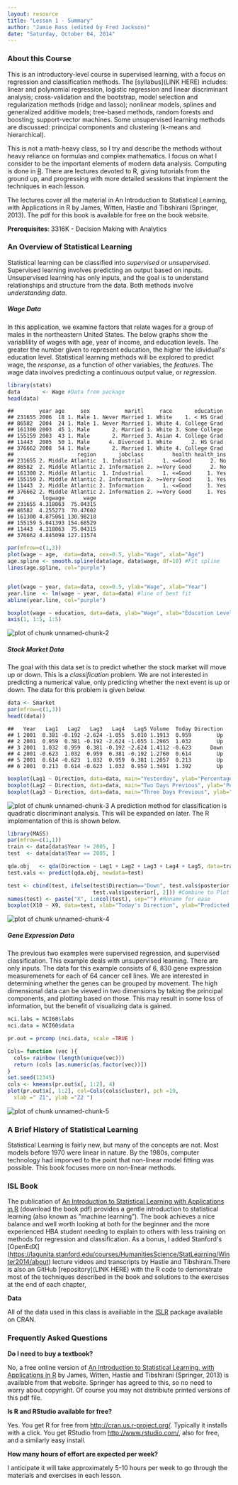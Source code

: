 ```yaml
---
layout: resource
title: "Lesson 1 - Summary"
author: "Jamie Ross (edited by Fred Jackson)"
date: "Saturday, October 04, 2014"
---
```


### About this Course

This is an introductory-level course in supervised learning, with a focus on regression and classification methods. The [syllabus](LINK HERE) includes: linear and polynomial regression, logistic regression and linear discriminant analysis; cross-validation and the bootstrap, model selection and regularization methods (ridge and lasso); nonlinear models, splines and generalized additive models; tree-based methods, random forests and boosting; support-vector machines. Some unsupervised learning methods are discussed: principal components and clustering (k-means and hierarchical).

This is not a math-heavy class, so I try and describe the methods without heavy reliance on formulas and complex mathematics. I focus on what I consider to be the important elements of modern data analysis. Computing is done in [R](http://www.burns-stat.com/documents/tutorials/impatient-r/). There are lectures devoted to R, giving tutorials from the ground up, and progressing with more detailed sessions that implement the techniques in each lesson.

The lectures cover all the material in An Introduction to Statistical Learning, with Applications in R by James, Witten, Hastie and Tibshirani (Springer, 2013). The pdf for this book is available for free on the book website.

**Prerequisites**: 3316K - Decision Making with Analytics

### An Overview of Statistical Learning

Statistical learning can be classified into *supervised* or *unsupervised*. Supervised learning involves predicting an output based on inputs. Unsupervised learning has only inputs, and the goal is to understand relationships and structure from the data. Both methods involve *understanding data*.

##### Wage Data

In this application, we examine factors that relate wages for a group of males in the northeastern United States. The below graphs show the variablility of wages with age, year of income, and education levels. The greater the number given to represent education, the higher the idividual's education level. Statistical learning methods will be explored to predict wage, the *response*, as a function of other variables, the *features*. The wage data involves predicting a continuous output value, or *regression*. 


```r
library(stats)
data       <- Wage #Data from package 
head(data)
```

```
##        year age     sex           maritl     race       education
## 231655 2006  18 1. Male 1. Never Married 1. White    1. < HS Grad
## 86582  2004  24 1. Male 1. Never Married 1. White 4. College Grad
## 161300 2003  45 1. Male       2. Married 1. White 3. Some College
## 155159 2003  43 1. Male       2. Married 3. Asian 4. College Grad
## 11443  2005  50 1. Male      4. Divorced 1. White      2. HS Grad
## 376662 2008  54 1. Male       2. Married 1. White 4. College Grad
##                    region       jobclass         health health_ins
## 231655 2. Middle Atlantic  1. Industrial      1. <=Good      2. No
## 86582  2. Middle Atlantic 2. Information 2. >=Very Good      2. No
## 161300 2. Middle Atlantic  1. Industrial      1. <=Good     1. Yes
## 155159 2. Middle Atlantic 2. Information 2. >=Very Good     1. Yes
## 11443  2. Middle Atlantic 2. Information      1. <=Good     1. Yes
## 376662 2. Middle Atlantic 2. Information 2. >=Very Good     1. Yes
##         logwage      wage
## 231655 4.318063  75.04315
## 86582  4.255273  70.47602
## 161300 4.875061 130.98218
## 155159 5.041393 154.68529
## 11443  4.318063  75.04315
## 376662 4.845098 127.11574
```

```r
par(mfrow=c(1,3))
plot(wage ~ age,  data=data, cex=0.5, ylab="Wage", xlab="Age")
age.spline <- smooth.spline(data$age, data$wage, df=10) #Fit spline
lines(age.spline, col="purple")


plot(wage ~ year, data=data, cex=0.5, ylab="Wage", xlab="Year")
year.line  <- lm(wage ~ year, data=data) #line of best fit
abline(year.line, col="purple")

boxplot(wage ~ education, data=data, ylab="Wage", xlab="Education Level", xaxt="n")
axis(1, 1:5, 1:5)
```

![plot of chunk unnamed-chunk-2](figure/unnamed-chunk-2-1.png)

##### Stock Market Data
The goal with this data set is to predict whether the stock market will move up or down. This is a *classification* problem. We are not interested in predicting a numerical value, only predicting whether the next event is up or down. The data for this problem is given below.


```r
data <- Smarket
par(mfrow=c(1,3))
head((data))
```

```
##   Year   Lag1   Lag2   Lag3   Lag4   Lag5 Volume  Today Direction
## 1 2001  0.381 -0.192 -2.624 -1.055  5.010 1.1913  0.959        Up
## 2 2001  0.959  0.381 -0.192 -2.624 -1.055 1.2965  1.032        Up
## 3 2001  1.032  0.959  0.381 -0.192 -2.624 1.4112 -0.623      Down
## 4 2001 -0.623  1.032  0.959  0.381 -0.192 1.2760  0.614        Up
## 5 2001  0.614 -0.623  1.032  0.959  0.381 1.2057  0.213        Up
## 6 2001  0.213  0.614 -0.623  1.032  0.959 1.3491  1.392        Up
```

```r
boxplot(Lag1 ~ Direction, data=data, main="Yesterday", ylab="Percentage change in S&P")
boxplot(Lag2 ~ Direction, data=data, main="Two Days Previous", ylab="Percentage change in S&P")
boxplot(Lag3 ~ Direction, data=data, main="Three Days Previous", ylab="Percentage change in S&P")
```

![plot of chunk unnamed-chunk-3](figure/unnamed-chunk-3-1.png)
A prediction method for classification is quadratic discriminant analysis. This will be expanded on later. The R implementation of this is shown below. 


```r
library(MASS)
par(mfrow=c(1,1))
train <- data[data$Year != 2005, ]
test  <- data[data$Year == 2005, ]

qda.obj   <- qda(Direction ~ Lag1 + Lag2 + Lag3 + Lag4 + Lag5, data=train)
test.vals <- predict(qda.obj, newdata=test)

test <- cbind(test, ifelse(test$Direction=="Down", test.vals$posterior[, 1],
                           test.vals$posterior[, 2])) #Combine to Plot
names(test) <- paste("X", 1:ncol(test), sep="") #Rename for ease
boxplot(X10 ~ X9, data=test, xlab="Today's Direction", ylab="Predicted Probability") #Probability ~ Realized
```

![plot of chunk unnamed-chunk-4](figure/unnamed-chunk-4-1.png)

##### Gene Expression Data
The previous two examples were supervised regression, and supervised classification. This example deals with unsupervised learning. There are only inputs. The data for this example consists of 6, 830 gene expression measuremenets for each of 64 cancer cell lines. We are interested in determining whether the genes can be grouped by movement. The high dimensional data can be viewed in two dimensions by taking the principal components, and plotting based on those. This may result in some loss of information, but the benefit of visualizing data is gained.


```r
nci.labs = NCI60$labs
nci.data = NCI60$data

pr.out = prcomp (nci.data, scale =TRUE )

Cols= function (vec ){
  cols= rainbow (length(unique(vec)))
  return (cols [as.numeric(as.factor(vec))])
}
set.seed(12345)
cols <- kmeans(pr.out$x[, 1:2], 4)
plot(pr.out$x[, 1:2], col=Cols(cols$cluster), pch =19,
  xlab =" Z1", ylab ="Z2 ")
```

![plot of chunk unnamed-chunk-5](figure/unnamed-chunk-5-1.png)

### A Brief History of Statistical Learning
Statistical Learning is fairly new, but many of the concepts are not. Most models before 1970 were linear in nature. By the 1980s, computer technology had imporved to the point that non-linear model fitting was possible. This book focuses more on non-linear methods.

### ISL Book

The publication of [An Introduction to Statistical Learning with Applications in R](http://www-bcf.usc.edu/~gareth/ISL/index.html) (download the book pdf) provides a gentle introduction to statistical learning (also known as "machine learning”). The book achieves a nice balance and well worth looking at both for the beginner and the more experienced HBA student needing to explain to others with less training on methods for regression and classification. As a bonus, I added Stanford's [OpenEdX] (https://lagunita.stanford.edu/courses/HumanitiesScience/StatLearning/Winter2014/about)  lecture videos and transcripts by Hastie and Tibshirani.There is also an GitHub [repository](LINK HERE) with the R code to demonstrate most of the techniques described in the book and solutions to the exercises at the end of each chapter,

**Data**

All of the data used in this class is availiable in the [ISLR](https://cran.r-project.org/web/packages/ISLR/index.html) package available on CRAN.

### Frequently Asked Questions

**Do I need to buy a textbook?**

No, a free online version of [An Introduction to Statistical Learning, with Applications in R](http://www-bcf.usc.edu/~gareth/ISL/) by James, Witten, Hastie and Tibshirani (Springer, 2013) is available from that website. Springer has agreed to this, so no need to worry about copyright. Of course you may not distribiute printed versions of this pdf file.

**Is R and RStudio available for free?**

Yes. You get R for free from http://cran.us.r-project.org/. Typically it installs with a click. You get RStudio from http://www.rstudio.com/, also for free, and a similarly easy install.

**How many hours of effort are expected per week?**

I anticipate it will take approximately 5-10 hours per week to go through the materials and exercises in each lesson.
